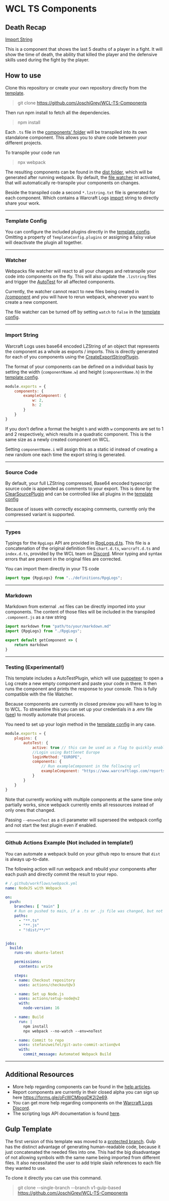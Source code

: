 # WCL TS Components

## Death Recap

[Import String](https://github.com/yuripiratello/wcl-components/blob/main/dist/deathRecap.component.lzstring.txt)

This is a component that shows the last 5 deaths of a player in a fight.
It will show the time of death, the ability that killed the player and the defensive skills used during the fight by the player.


## How to use
Clone this repository or create your own repository directly from the [template](https://github.com/JoschiGrey/WCL-TS-Components/generate).
>git clone https://github.com/JoschiGrey/WCL-TS-Components

Then run npm install to fetch all the dependencies.
>npm install

Each `.ts` file in the [components' folder](components) will be transpiled into its own standalone component.
This allows you to share code between your different projects.

To transpile your code run
>npx webpack

The resulting components can be found in the [dist folder](dist), which will be generated after running webpack.
By default, the [file watcher](#watcher) ist activated, that will automatically re-transpile your components on changes.

Beside the transpiled code a second `*.lzstring.txt` file is generated for each component. 
Which contains a Warcraft Logs [import](#import-string) string to directly share your work. 

___
### Template Config
You can configure the included plugins directly in the [template config](template.config.js). 
Omitting a property of `TemplateConfig.plugins` or assigning a falsy value will deactivate the plugin all together.

___
### Watcher
Webpacks file watcher will react to all your changes and retranspile your code into components on the fly.
This will also update the `.lzstring` files and trigger the [AutoTest](#testing-experimental) for all affected components.

Currently, the watcher cannot react to new files being created in [/component](components) and you will have to rerun
webpack, whenever you want to create a new component.

The file watcher can be turned off by setting `watch` to `false` in the [template config](template.config.js).

___
### Import String
Warcraft Logs uses base64 encoded LZString of an object that represents the component as a whole as exports / imports.
This is directly generated for each of you components using the [CreateExportStringPlugin](plugins/CreateExportStringPlugin.js).

The format of your components can be defined on a individual basis by setting the width (`componentName.w`) and height (`componentName.h`) in the [template config](template.config.js).

```js
module.exports = {
    components: {
        exampleComponent: {
            w: 2,
            h: 2
        }
    }
}
```

If you don't define a format the height `h` and width `w` components are set to 1 and 2 respectively, which results in a quadratic component.
This is the same size as a newly created component on WCL.

Setting `componentName.i` will assign this as a static id instead of creating a new random one each time the export string is generated.

___
### Source Code
By default, your full LZString compressed, Base64 encoded typescript source code is appended as comments to your export.
This is done by the [ClearSourcePlugin](plugins/ClearSourcePlugin.js) and can be controlled like all plugins in the [template config](template.config.js)

Because of issues with correctly escaping comments, currently only the compressed variant is supported.

___
### Types
Typings for the `RpgLogs` API are provided in [RpgLogs.d.ts](definitions/RpgLogs.d.ts).
This file is a concatenation of the original definition files `chart.d.ts`, `warcraft.d.ts` and `index.d.ts`, provided by the WCL team on [Discord](https://cdn.discordapp.com/attachments/1042093628778090527/1100066150299226132/reportComponents.zip).
Minor typing and syntax errors that are present in the original files are corrected.

You can import them directly in your TS code 
```ts
import type {RpgLogs} from "../definitions/RpgLogs";
```

___
### Markdown
Markdown from external `.md` files can be directly imported into your components.
The content of those files will be included in the transpiled `.component.js` as a raw string

```ts
import markdown from "path/to/your/markdown.md"
import {RpgLogs} from "./RpgLogs";

export default getComponent => {
    return markdown
}
```

___
### Testing (Experimental!)
This template includes a AutoTestPlugin, which will use [puppeteer](https://pptr.dev/) to open a Log create a new empty component and paste your code in there.
It then runs the component and prints the response to your console.
This is fully compatible with the file Watcher.

Because components are currently in closed preview you will have to log in to WCL.
To streamline this you can set up your credentials in a .env file ([see](.env.example)) to mostly automate that process.

You need to set up your login method in the [template config](template.config.js) in any case.
```js
module.exports = {
    plugins: {
        autoTest: {
            active: true // this can be used as a flag to quickly enable or disable testing whithout deleting the other 
            //Login using Battlenet Europe
            loginMethod: "EUROPE",
            components: {
                // Run exampleComponent in the following url
                exampleComponent: "https://www.warcraftlogs.com/reports/mTpzVhP4RfvD2FM8#fight=1&view=components"
            }
        }
    }
}
```

Note that currently working with multiple components at the same time only partially works, since webpack currently emits all ressources instead of only ones that changed.

Passing `--env=noTest` as a cli parameter will superseed the webpack config and not start the test plugin even if enabled.

___
### Github Actions Example (Not included in template!)
You can automate a webpack build on your github repo to ensure that `dist` is always up-to-date.

The following action will run webpack and rebuild your components after each push and directly commit the result to your repo.
```yaml
# /.github/workflows/webpack.yml
name: NodeJS with Webpack

on:
  push:
    branches: [ "main" ]
    # Run on pushed to main, if a .ts or .js file was changed, but not in the dist folder!
    paths:
      - "**.ts"
      - "**.js"
      - "!dist/**/*"


jobs:
  build:
    runs-on: ubuntu-latest

    permissions:
      contents: write

    steps:
    - name: Checkout repository
      uses: actions/checkout@v3

    - name: Set up Node.js
      uses: actions/setup-node@v2
      with:
        node-version: 16

    - name: Build
      run: |
        npm install
        npx webpack --no-watch --env=noTest

    - name: Commit to repo
      uses: stefanzweifel/git-auto-commit-action@v4
      with:
        commit_message: Automated Webpack Build
```

___
## Additional Resources
- More help regarding components can be found in the [help articles](https://articles.warcraftlogs.com/help/what-are-report-components).
- Report components are currently in their closed alpha you can sign up here https://forms.gle/oFcWCMbgqDK2j2e69.
- You can get more help regarding components on the [Warcraft Logs Discord](https://discord.gg/5ebPJSsy5y).
- The scripting logs API documentation is found [here](https://www.warcraftlogs.com/scripting-api-docs/warcraft/modules/RpgLogs.html).


## Gulp Template
The first version of this template was moved to a [protected branch](https://github.com/JoschiGrey/WCL-TS-Components/tree/v1-gulp-based).
Gulp has the distinct advantage of generating human-readable code, because it just concatenated the needed files into one.
This had the big disadvantage of not allowing symbols with the same name being imported from different files.
It also necessitated the user to add triple slash references to each file they wanted to use.

To clone it directly you can use this command.
>git clone --single-branch --branch v1-gulp-based https://github.com/JoschiGrey/WCL-TS-Components